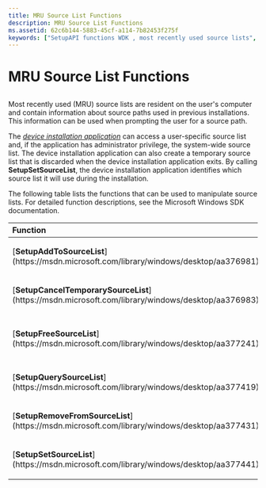 ```yaml
---
title: MRU Source List Functions
description: MRU Source List Functions
ms.assetid: 62c6b144-5883-45cf-a114-7b82453f275f
keywords: ["SetupAPI functions WDK , most recently used source lists", "most recently used source lists WDK SetupAPI", "MRU source lists WDK SetupAPI", "source lists WDK MRU"]
---
```


# MRU Source List Functions


## <a href="" id="ddk-mru-source-list-functions-dg"></a>


Most recently used (MRU) source lists are resident on the user's computer and contain information about source paths used in previous installations. This information can be used when prompting the user for a source path.

The [*device installation application*](https://msdn.microsoft.com/library/windows/hardware/ff556277#wdkgloss-device-installation-application) can access a user-specific source list and, if the application has administrator privilege, the system-wide source list. The device installation application can also create a temporary source list that is discarded when the device installation application exits. By calling **SetupSetSourceList**, the device installation application identifies which source list it will use during the installation.

The following table lists the functions that can be used to manipulate source lists. For detailed function descriptions, see the Microsoft Windows SDK documentation.

<table>
<colgroup>
<col width="50%" />
<col width="50%" />
</colgroup>
<thead>
<tr class="header">
<th align="left">Function</th>
<th align="left">Description</th>
</tr>
</thead>
<tbody>
<tr class="odd">
<td align="left"><p>[<strong>SetupAddToSourceList</strong>](https://msdn.microsoft.com/library/windows/desktop/aa376981)</p></td>
<td align="left"><p>Adds an entry to a source list.</p></td>
</tr>
<tr class="even">
<td align="left"><p>[<strong>SetupCancelTemporarySourceList</strong>](https://msdn.microsoft.com/library/windows/desktop/aa376983)</p></td>
<td align="left"><p>Cancels use of a temporary list.</p></td>
</tr>
<tr class="odd">
<td align="left"><p>[<strong>SetupFreeSourceList</strong>](https://msdn.microsoft.com/library/windows/desktop/aa377241)</p></td>
<td align="left"><p>Frees resources allocated by a previous call to [<strong>SetupSetSourceList</strong>](https://msdn.microsoft.com/library/windows/desktop/aa377441).</p></td>
</tr>
<tr class="even">
<td align="left"><p>[<strong>SetupQuerySourceList</strong>](https://msdn.microsoft.com/library/windows/desktop/aa377419)</p></td>
<td align="left"><p>Queries the current list of installation sources.</p></td>
</tr>
<tr class="odd">
<td align="left"><p>[<strong>SetupRemoveFromSourceList</strong>](https://msdn.microsoft.com/library/windows/desktop/aa377431)</p></td>
<td align="left"><p>Removes an entry from an installation source list.</p></td>
</tr>
<tr class="even">
<td align="left"><p>[<strong>SetupSetSourceList</strong>](https://msdn.microsoft.com/library/windows/desktop/aa377441)</p></td>
<td align="left"><p>Sets the installation source list to the system MRU list, the user MRU list, or a temporary list.</p></td>
</tr>
</tbody>
</table>

 

 

 





